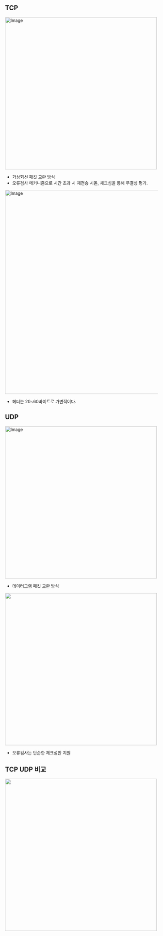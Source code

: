 ## TCP
<img width="500" alt="Image" src="https://github.com/user-attachments/assets/09763e90-4448-4d41-a1c2-d93494eae8bf" /><br>
- 가상회선 패킷 교환 방식
- 오류검사 메커니즘으로 시간 초과 시 재전송 시돋, 체크섬을 통해 무결성 평가.

<img width="670" alt="Image" src="https://github.com/user-attachments/assets/422fd57a-1ad6-4eb0-a1a3-af6abfba62b8" /><br>
- 헤더는 20~60바이트로 가변적이다.



## UDP
<img width="500" alt="Image" src="https://github.com/user-attachments/assets/75f8a491-8430-4bca-88b0-81f79aaba20e" /><br>
- 데이터그램 패킷 교환 방식

<img src="https://github.com/user-attachments/assets/c697bb8c-d9cd-46f8-85cf-ae31fdbafb21" width="500"/><br>
- 오류검사는 단순한 체크섬만 지원



## TCP UDP 비교
<img src="https://github.com/user-attachments/assets/99bfde1b-10ba-480e-8193-79a1f2f1762d" width="500" /><br>
